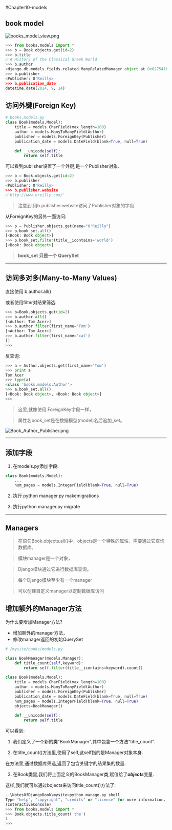 #Chapter10-models

## book model

![books_model_view.png](https://raw.githubusercontent.com/urmyfaith/NotesOfDjangoBook/master/notes/images/books_model_view.png)

```python
>>> from books.models import *
>>> b = Book.objects.get(id=2)
>>> b.title
u'A History of the Classical Greek World'
>>> b.author
<django.db.models.fields.related.ManyRelatedManager object at 0x027541F0>
>>> b.publisher
<Publisher: O'Reilly>
>>> b.publication_date
datetime.date(2014, 9, 14)
```

## 访问外键(Foreign Key)

```python
# books.models.py
class Book(models.Model):
    title = models.CharField(max_length=100)
    author = models.ManyToManyField(Author)
    publisher = models.ForeignKey(Publisher)
    publication_date = models.DateField(blank=True, null=True)
    
    def __unicode(self):
        return self.title
```
可以看到publisher设置了一个外键,是一个Publisher对象.
```python
>>> b = Book.objects.get(id=2)
>>> b.publisher
<Publisher: O'Reilly>
>>> b.publisher.website
u'http://www.oreilly.com/'
```
> 注意到,用b.publisher.website访问了Publisher对象的字段.

从ForeignKey的另外一面访问:
```python
>>> p = Publisher.objects.get(name="O'Reilly")
>>> p.book_set.all()
[<Book: Book object>]
>>> p.book_set.filter(title__icontains='world')
[<Book: Book object>]
```

> **book_set 只是一个 QuerySet**

---
## 访问多对多(Many-to-Many Values)

直接使用 b.author.all()

或者使用filter对结果筛选:

```python
>>> b=Book.objects.get(id=2)
>>> b.author.all()
[<Author: Tom Acer>]
>>> b.author.filter(first_name='Tom')
[<Author: Tom Acer>]
>>> b.author.filter(first_name='cat')
[]
>>>
```
反查询:
```python
>>> a = Author.objects.get(first_name='Tom')
>>> print a
Tom Acer
>>> type(a)
<class 'books.models.Author'>
>>> a.book_set.all()
[<Book: Book object>, <Book: Book object>]
>>>
```
> 这里,就像使用 ForeignKey字段一样，

> 属性名book_set是在数据模型(model)名后追加_set。

![Book_Author_Publisher.png](https://raw.githubusercontent.com/urmyfaith/NotesOfDjangoBook/master/notes/images/Book_Author_Publisher.png)


----
## 添加字段

1) 在models.py添加字段:
```python
class Book(models.Model):
    ...
    num_pages = models.IntegerField(blank=True, null=True)
```
2) 执行 python manager.py makemigrations

3) 执行python manager.py migrate

----
## Managers

> 在语句Book.objects.all()中，objects是一个特殊的属性，需要通过它查询数据库。

> 模块manager是一个对象，

>  Django模块通过它进行数据库查询。 

> 每个Django模块至少有一个manager

> 可以创建自定义manager以定制数据库访问

## 增加额外的Manager方法

为什么要增加Manager方法?

*  增加额外的manager方法，
*  修改manager返回的初始QuerySet

```python
# /mysite/books/models.py

class BookManager(models.Manager):
    def title_count(self,keyword):
        return self.filter(title__icontains=keyword).count()
    
class Book(models.Model):
    title = models.CharField(max_length=100)
    author = models.ManyToManyField(Author)
    publisher = models.ForeignKey(Publisher)
    publication_date = models.DateField(blank=True, null=True)
    num_pages = models.IntegerField(blank=True, null=True)
    objects=BookManager()    
    
    def __unicode(self):
        return self.title
```
可以看到:

1) 我们定义了一个新的类"BookManager",其中包含一个方法"title_count".

2) 在title_count()方法里,使用了self,这self指的是Manager对象本身.

在方法里,通过数据库筛选,返回了包含关键字的结果集的数量.

3) 在Book类里,我们将上面定义的BookManager类,赋值给了***objects***变量.

这样,我们就可以通过bojects来访问title_count()方法了:

```python
..\NotesOfDjangoBook\mysite>python manage.py shell
Type "help", "copyright", "credits" or "license" for more information.
(InteractiveConsole)
>>> from books.models import *
>>> Book.objects.title_count('the')
1
>>>
```